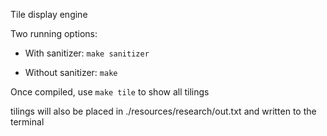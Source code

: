Tile display engine

Two running options:

* With sanitizer: `make sanitizer`

* Without sanitizer: `make`

Once compiled, use `make tile` to show all tilings

tilings will also be placed in ./resources/research/out.txt and written to the terminal